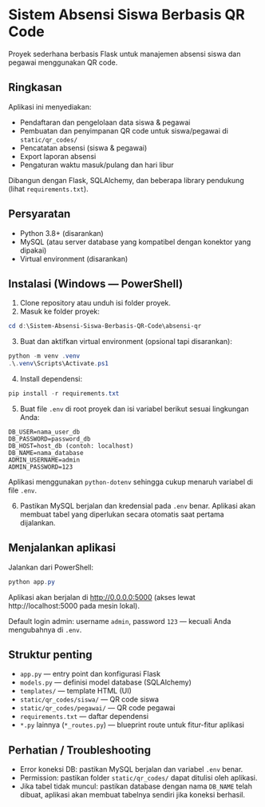 # Sistem Absensi Siswa Berbasis QR Code

Proyek sederhana berbasis Flask untuk manajemen absensi siswa dan pegawai menggunakan QR code.

## Ringkasan

Aplikasi ini menyediakan:
- Pendaftaran dan pengelolaan data siswa & pegawai
- Pembuatan dan penyimpanan QR code untuk siswa/pegawai di `static/qr_codes/`
- Pencatatan absensi (siswa & pegawai)
- Export laporan absensi
- Pengaturan waktu masuk/pulang dan hari libur

Dibangun dengan Flask, SQLAlchemy, dan beberapa library pendukung (lihat `requirements.txt`).

## Persyaratan

- Python 3.8+ (disarankan)
- MySQL (atau server database yang kompatibel dengan konektor yang dipakai)
- Virtual environment (disarankan)

## Instalasi (Windows — PowerShell)

1. Clone repository atau unduh isi folder proyek.
2. Masuk ke folder proyek:

```powershell
cd d:\Sistem-Absensi-Siswa-Berbasis-QR-Code\absensi-qr
```

3. Buat dan aktifkan virtual environment (opsional tapi disarankan):

```powershell
python -m venv .venv
.\.venv\Scripts\Activate.ps1
```

4. Install dependensi:

```powershell
pip install -r requirements.txt
```

5. Buat file `.env` di root proyek dan isi variabel berikut sesuai lingkungan Anda:

```
DB_USER=nama_user_db
DB_PASSWORD=password_db
DB_HOST=host_db (contoh: localhost)
DB_NAME=nama_database
ADMIN_USERNAME=admin
ADMIN_PASSWORD=123
```

Aplikasi menggunakan `python-dotenv` sehingga cukup menaruh variabel di file `.env`.

6. Pastikan MySQL berjalan dan kredensial pada `.env` benar. Aplikasi akan membuat tabel yang diperlukan secara otomatis saat pertama dijalankan.

## Menjalankan aplikasi

Jalankan dari PowerShell:

```powershell
python app.py
```

Aplikasi akan berjalan di http://0.0.0.0:5000 (akses lewat http://localhost:5000 pada mesin lokal).

Default login admin: username `admin`, password `123` — kecuali Anda mengubahnya di `.env`.

## Struktur penting

- `app.py` — entry point dan konfigurasi Flask
- `models.py` — definisi model database (SQLAlchemy)
- `templates/` — template HTML (UI)
- `static/qr_codes/siswa/` — QR code siswa
- `static/qr_codes/pegawai/` — QR code pegawai
- `requirements.txt` — daftar dependensi
- `*.py` lainnya (`*_routes.py`) — blueprint route untuk fitur-fitur aplikasi

## Perhatian / Troubleshooting

- Error koneksi DB: pastikan MySQL berjalan dan variabel `.env` benar.
- Permission: pastikan folder `static/qr_codes/` dapat ditulisi oleh aplikasi.
- Jika tabel tidak muncul: pastikan database dengan nama `DB_NAME` telah dibuat, aplikasi akan membuat tabelnya sendiri jika koneksi berhasil.

